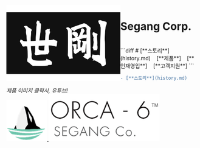 <img align="left" width="300" height="200" src="segang_logo.jpg">

# Segang Corp.

<br>
```diff
# [**스토리**](history.md)&nbsp;&nbsp;&nbsp;&nbsp;[**제품**]&nbsp;&nbsp;&nbsp;&nbsp;[**인재영입**]&nbsp;&nbsp;&nbsp;&nbsp;[**고객지원**]
```

```diff
- [**스토리**](history.md)
```
*제품 이미지 클릭시, 유튜브!*<br>
[![alt-text-1](orca_img.png "title-1") ![alt-text-2](orca_text.png "title-2")](https://www.youtube.com/watch?v=vtYmCCLIi8A)

<!-- Coloring text using diff
```diff
- text in red
+ text in green
! text in orange
# text in gray
@@ text in purple (and bold)@@
```
--> 
